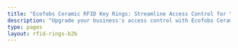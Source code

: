 ```yaml
---
title: "Ecofobs Ceramic RFID Key Rings: Streamline Access Control for Your Business"
description: "Upgrade your business's access control with Ecofobs Ceramic RFID Key Rings. A stylish and efficient solution for gyms, swimming clubs, office buildings, events, and more. Enhance your clients' and staff's experience with our innovative RFID key rings."
type: pages
layout: rfid-rings-b2b
---
```

